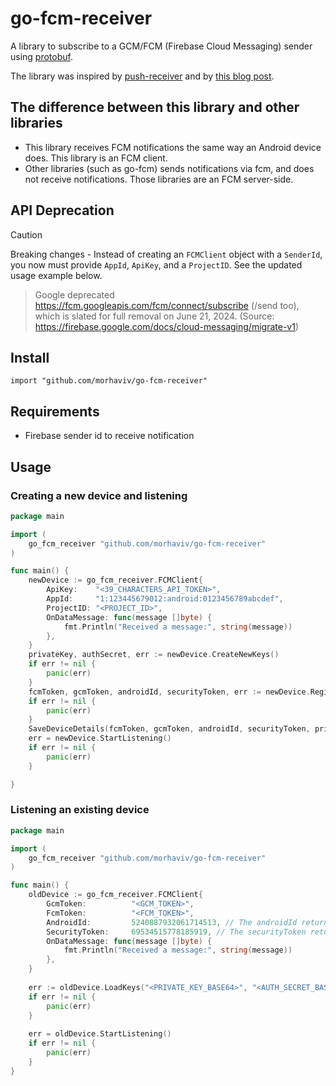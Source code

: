 # go-fcm-receiver

A library to subscribe to a GCM/FCM (Firebase Cloud Messaging) sender using [protobuf](https://developers.google.com/protocol-buffers).

The library was inspired by [push-receiver](https://www.npmjs.com/package/push-receiver) and by [this blog post](https://medium.com/@MatthieuLemoine/my-journey-to-bring-web-push-support-to-node-and-electron-ce70eea1c0b0).

## The difference between this library and other libraries

- This library receives FCM notifications the same way an Android device does. This library is an FCM client.
- Other libraries (such as go-fcm) sends notifications via fcm, and does not receive notifications. Those libraries are an FCM server-side.  

## API Deprecation
> [!CAUTION]
> Breaking changes - Instead of creating an `FCMClient` object with a `SenderId`, you now must provide `AppId`, `ApiKey`, and a `ProjectID`. See the updated usage example below.
> > Google deprecated https://fcm.googleapis.com/fcm/connect/subscribe (/send too), which is slated for full removal on June 21, 2024. (Source: https://firebase.google.com/docs/cloud-messaging/migrate-v1)

## Install

`
import "github.com/morhaviv/go-fcm-receiver"
`

## Requirements

- Firebase sender id to receive notification

## Usage

### Creating a new device and listening
```Go
package main

import (
	go_fcm_receiver "github.com/morhaviv/go-fcm-receiver"
)

func main() {
	newDevice := go_fcm_receiver.FCMClient{
		ApiKey:    "<39_CHARACTERS_API_TOKEN>",
		AppId:     "1:123445679012:android:0123456789abcdef",
		ProjectID: "<PROJECT_ID>",
		OnDataMessage: func(message []byte) {
			fmt.Println("Received a message:", string(message))
		},
	}
	privateKey, authSecret, err := newDevice.CreateNewKeys()
	if err != nil {
		panic(err)
	}
	fcmToken, gcmToken, androidId, securityToken, err := newDevice.Register()
	if err != nil {
		panic(err)
	}
	SaveDeviceDetails(fcmToken, gcmToken, androidId, securityToken, privateKey, authSecret)
	err = newDevice.StartListening()
	if err != nil {
		panic(err)
	}

}
```

### Listening an existing device
```Go
package main

import (
	go_fcm_receiver "github.com/morhaviv/go-fcm-receiver"
)

func main() {
	oldDevice := go_fcm_receiver.FCMClient{
		GcmToken:          "<GCM_TOKEN>",
		FcmToken:          "<FCM_TOKEN>",
		AndroidId:         5240887932061714513, // The androidId returned when the device was created
		SecurityToken:     69534515778185919, // The securityToken returned when the device was created
		OnDataMessage: func(message []byte) {
			fmt.Println("Received a message:", string(message))
		},
	}
	
	err := oldDevice.LoadKeys("<PRIVATE_KEY_BASE64>", "<AUTH_SECRET_BASE64>")
	if err != nil {
		panic(err)
	}
	
	err = oldDevice.StartListening()
	if err != nil {
		panic(err)
	}
}
```
